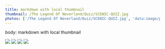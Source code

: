 ```yaml
---
title: markdown with local thumbnail
thumbnail: /The Legend Of Neverland/Quiz/SCENIC-QUIZ.jpg
photos: ['/The Legend Of Neverland/Quiz/SCENIC-QUIZ.jpg', 'data:image/png;base64,iVBORw0KGgoAAAANSUhEUgAAAAgAAAAIAQMAAAD+wSzIAAAABlBMVEX///+/v7+jQ3Y5AAAADklEQVQI12P4AIX8EAgALgAD/aNpbtEAAAAASUVORK5CYII']
---
```


body: markdown with local thumbnail

![](https://picsum.photos/500/300?random=1)
![](https://picsum.photos/500/300?random=2)
![](https://picsum.photos/500/300?random=3)
![](https://picsum.photos/500/300?random=4)